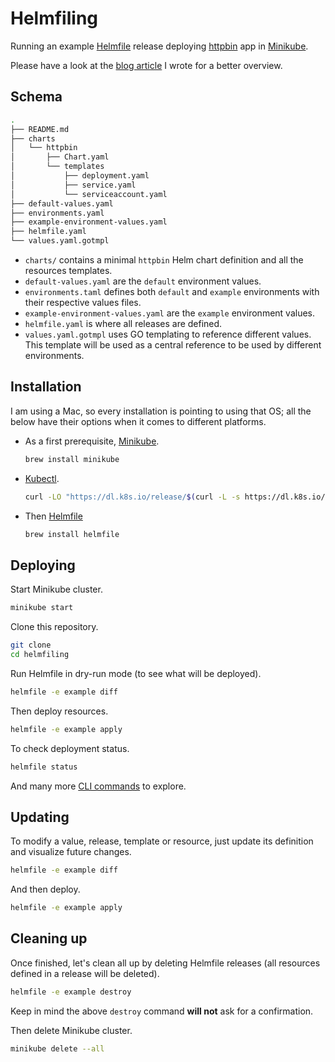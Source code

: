 # Helmfiling

Running an example [Helmfile](https://helmfile.readthedocs.io/en/latest/) release deploying [httpbin](https://httpbin.org/) app in [Minikube](https://minikube.sigs.k8s.io/docs/start/).

Please have a look at the [blog article]() I wrote for a better overview.

## Schema

```bash
.
├── README.md
├── charts
│   └── httpbin
│       ├── Chart.yaml
│       └── templates
│           ├── deployment.yaml
│           ├── service.yaml
│           └── serviceaccount.yaml
├── default-values.yaml
├── environments.yaml
├── example-environment-values.yaml
├── helmfile.yaml
└── values.yaml.gotmpl
```

- `charts/` contains a minimal `httpbin` Helm chart definition and all the resources templates.
- `default-values.yaml` are the `default` environment values.
- `environments.taml` defines both `default` and `example` environments with their respective values files.
- `example-environment-values.yaml` are the `example` environment values.
- `helmfile.yaml` is where all releases are defined.
- `values.yaml.gotmpl` uses GO templating to reference different values. This template will be used as a central reference to be used by different environments.

## Installation

I am using a Mac, so every installation is pointing to using that OS; all the below have their options when it comes to different platforms.

- As a first prerequisite, [Minikube](https://minikube.sigs.k8s.io/docs/start/).

    ```bash
    brew install minikube
    ```

- [Kubectl](https://kubernetes.io/docs/tasks/tools/).

    ```bash
    curl -LO "https://dl.k8s.io/release/$(curl -L -s https://dl.k8s.io/release/stable.txt)/bin/darwin/amd64/kubectl"
    ```

- Then [Helmfile](https://helmfile.readthedocs.io/en/latest/)
    
    ```bash
    brew install helmfile
    ```

## Deploying

Start Minikube cluster.
```bash
minikube start
```

Clone this repository.
```bash
git clone 
cd helmfiling
```

Run Helmfile in dry-run mode (to see what will be deployed).
```bash
helmfile -e example diff
```

Then deploy resources.
```bash
helmfile -e example apply
```

To check deployment status.
```bash
helmfile status
```

And many more [CLI commands](https://helmfile.readthedocs.io/en/latest/#cli-reference) to explore.


## Updating

To modify a value, release, template or resource, just update its definition and visualize future changes.
```bash
helmfile -e example diff
```

And then deploy.
```bash
helmfile -e example apply
```

## Cleaning up

Once finished, let's clean all up by deleting Helmfile releases (all resources defined in a release will be deleted).
```bash
helmfile -e example destroy
```

Keep in mind the above `destroy` command **will not** ask for a confirmation.

Then delete Minikube cluster.
```bash
minikube delete --all
```
